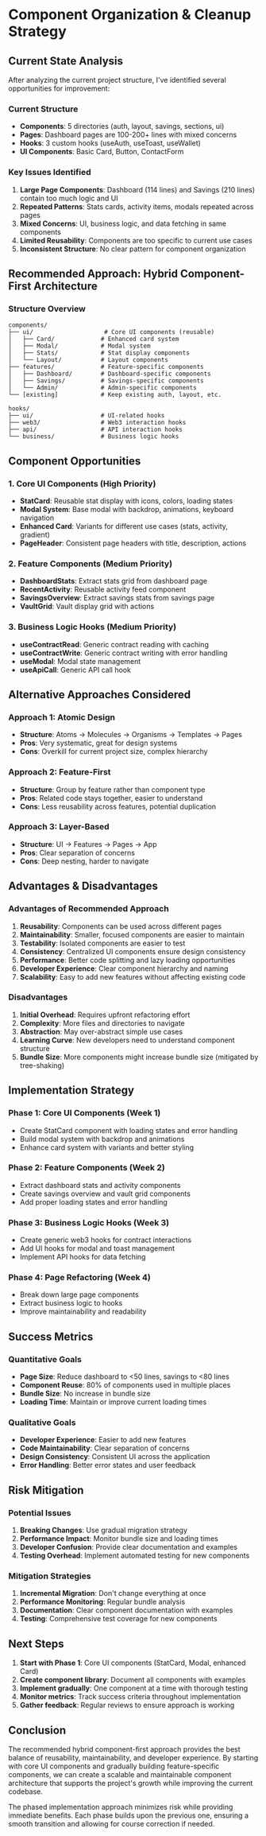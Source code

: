 # Component Organization & Cleanup Strategy

## Current State Analysis

After analyzing the current project structure, I've identified several opportunities for improvement:

### Current Structure
- **Components**: 5 directories (auth, layout, savings, sections, ui)
- **Pages**: Dashboard pages are 100-200+ lines with mixed concerns
- **Hooks**: 3 custom hooks (useAuth, useToast, useWallet)
- **UI Components**: Basic Card, Button, ContactForm

### Key Issues Identified
1. **Large Page Components**: Dashboard (114 lines) and Savings (210 lines) contain too much logic and UI
2. **Repeated Patterns**: Stats cards, activity items, modals repeated across pages
3. **Mixed Concerns**: UI, business logic, and data fetching in same components
4. **Limited Reusability**: Components are too specific to current use cases
5. **Inconsistent Structure**: No clear pattern for component organization

## Recommended Approach: Hybrid Component-First Architecture

### Structure Overview
```
components/
├── ui/                    # Core UI components (reusable)
│   ├── Card/             # Enhanced card system
│   ├── Modal/            # Modal system
│   ├── Stats/            # Stat display components
│   └── Layout/           # Layout components
├── features/             # Feature-specific components
│   ├── Dashboard/        # Dashboard-specific components
│   ├── Savings/          # Savings-specific components
│   └── Admin/            # Admin-specific components
└── [existing]            # Keep existing auth, layout, etc.

hooks/
├── ui/                   # UI-related hooks
├── web3/                 # Web3 interaction hooks
├── api/                  # API interaction hooks
└── business/             # Business logic hooks
```

## Component Opportunities

### 1. Core UI Components (High Priority)
- **StatCard**: Reusable stat display with icons, colors, loading states
- **Modal System**: Base modal with backdrop, animations, keyboard navigation
- **Enhanced Card**: Variants for different use cases (stats, activity, gradient)
- **PageHeader**: Consistent page headers with title, description, actions

### 2. Feature Components (Medium Priority)
- **DashboardStats**: Extract stats grid from dashboard page
- **RecentActivity**: Reusable activity feed component
- **SavingsOverview**: Extract savings stats from savings page
- **VaultGrid**: Vault display grid with actions

### 3. Business Logic Hooks (Medium Priority)
- **useContractRead**: Generic contract reading with caching
- **useContractWrite**: Generic contract writing with error handling
- **useModal**: Modal state management
- **useApiCall**: Generic API call hook

## Alternative Approaches Considered

### Approach 1: Atomic Design
- **Structure**: Atoms → Molecules → Organisms → Templates → Pages
- **Pros**: Very systematic, great for design systems
- **Cons**: Overkill for current project size, complex hierarchy

### Approach 2: Feature-First
- **Structure**: Group by feature rather than component type
- **Pros**: Related code stays together, easier to understand
- **Cons**: Less reusability across features, potential duplication

### Approach 3: Layer-Based
- **Structure**: UI → Features → Pages → App
- **Pros**: Clear separation of concerns
- **Cons**: Deep nesting, harder to navigate

## Advantages & Disadvantages

### Advantages of Recommended Approach
1. **Reusability**: Components can be used across different pages
2. **Maintainability**: Smaller, focused components are easier to maintain
3. **Testability**: Isolated components are easier to test
4. **Consistency**: Centralized UI components ensure design consistency
5. **Performance**: Better code splitting and lazy loading opportunities
6. **Developer Experience**: Clear component hierarchy and naming
7. **Scalability**: Easy to add new features without affecting existing code

### Disadvantages
1. **Initial Overhead**: Requires upfront refactoring effort
2. **Complexity**: More files and directories to navigate
3. **Abstraction**: May over-abstract simple use cases
4. **Learning Curve**: New developers need to understand component structure
5. **Bundle Size**: More components might increase bundle size (mitigated by tree-shaking)

## Implementation Strategy

### Phase 1: Core UI Components (Week 1)
- Create StatCard component with loading states and error handling
- Build modal system with backdrop and animations
- Enhance card system with variants and better styling

### Phase 2: Feature Components (Week 2)
- Extract dashboard stats and activity components
- Create savings overview and vault grid components
- Add proper loading states and error handling

### Phase 3: Business Logic Hooks (Week 3)
- Create generic web3 hooks for contract interactions
- Add UI hooks for modal and toast management
- Implement API hooks for data fetching

### Phase 4: Page Refactoring (Week 4)
- Break down large page components
- Extract business logic to hooks
- Improve maintainability and readability

## Success Metrics

### Quantitative Goals
- **Page Size**: Reduce dashboard to <50 lines, savings to <80 lines
- **Component Reuse**: 80% of components used in multiple places
- **Bundle Size**: No increase in bundle size
- **Loading Time**: Maintain or improve current loading times

### Qualitative Goals
- **Developer Experience**: Easier to add new features
- **Code Maintainability**: Clear separation of concerns
- **Design Consistency**: Consistent UI across the application
- **Error Handling**: Better error states and user feedback

## Risk Mitigation

### Potential Issues
1. **Breaking Changes**: Use gradual migration strategy
2. **Performance Impact**: Monitor bundle size and loading times
3. **Developer Confusion**: Provide clear documentation and examples
4. **Testing Overhead**: Implement automated testing for new components

### Mitigation Strategies
1. **Incremental Migration**: Don't change everything at once
2. **Performance Monitoring**: Regular bundle analysis
3. **Documentation**: Clear component documentation with examples
4. **Testing**: Comprehensive test coverage for new components

## Next Steps

1. **Start with Phase 1**: Core UI components (StatCard, Modal, enhanced Card)
2. **Create component library**: Document all components with examples
3. **Implement gradually**: One component at a time with thorough testing
4. **Monitor metrics**: Track success criteria throughout implementation
5. **Gather feedback**: Regular reviews to ensure approach is working

## Conclusion

The recommended hybrid component-first approach provides the best balance of reusability, maintainability, and developer experience. By starting with core UI components and gradually building feature-specific components, we can create a scalable and maintainable component architecture that supports the project's growth while improving the current codebase.

The phased implementation approach minimizes risk while providing immediate benefits. Each phase builds upon the previous one, ensuring a smooth transition and allowing for course correction if needed. 